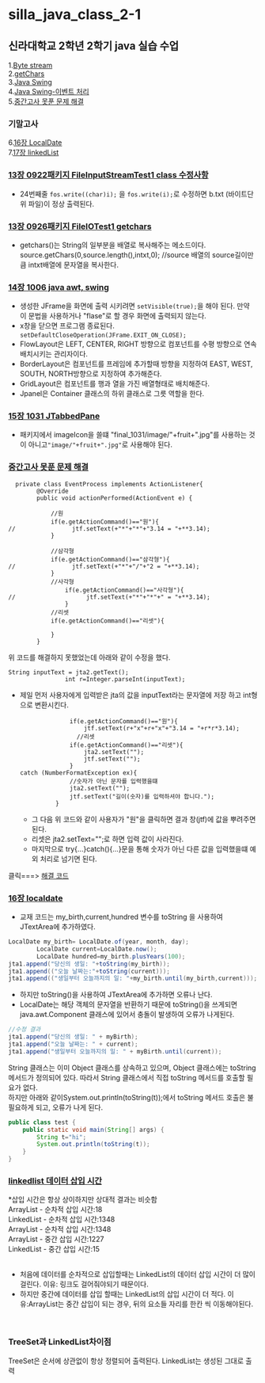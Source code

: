 # silla_java_class_2-1

## 신라대학교 2학년 2학기 java 실습 수업
1.[Byte stream](#13장-0922패키지-FileInputStreamTest1-class-수정사항)<br>
2.[getChars](#13장-0926패키지-FileIOTest1-getchars)<br>
3.[Java Swing](#14장-1006-java-awt-swing)<br>
4.[Java Swing-이벤트 처리](#15장-1031-JTabbedPane) <br> 
5.[중간고사 못푼 문제 해결](#중간고사-못푼-문제-해결) <br>
### 기말고사
6.[16장 LocalDate](#16장-localdate) <br>
7.[17장 linkedList](#linkedlist-데이터-삽입-시간) <br>

### [13장 0922패키지 FileInputStreamTest1 class 수정사항](https://github.com/noah-wilson0/silla_java_class_2-1/blob/main/chap13/src/a0922/FileInputStreamTest1.java)
- 24번째줄 `fos.write((char)i);` 을 `fos.write(i);`로 수정하면 
 b.txt (바이트단위 파일)이 정상 출력된다.
### [13장 0926패키지 FileIOTest1 getchars](https://github.com/noah-wilson0/silla_java_class_2-1/blob/main/chap13/src/a0926/FileIOTest1.java)
- getchars()는 String의 일부분을 배열로 복사해주는 메소드이다.
source.getChars(0,source.length(),intxt,0);  //source 배열의 source길이만큼 intxt배열에 문자열을 복사한다. 

### [14장 1006 java awt, swing](https://github.com/noah-wilson0/silla_java_class_2-1/tree/main/chap14/src)
- 생성한 JFrame을 화면에 출력 시키려면  `setVisible(true);`을 해야 된다. 만약 이 문법을 사용하거나 "flase"로 할 경우 화면에 출력되지 않는다.
- x창을 닫으면 프로그램 종료된다.
  `setDefaultCloseOperation(JFrame.EXIT_ON_CLOSE);`
- FlowLayout은 LEFT, CENTER, RIGHT 방향으로 컴포넌트를 수평 방향으로 연속  배치시키는 관리자이다.
- BorderLayout은 컴포넌트를 프레임에 추가할때 방향을 지정하여 EAST, WEST, SOUTH, NORTH방향으로 지정하여 추가해준다.
- GridLayout은 컴포넌트를 행과 열을 가진 배열형태로 배치해준다.
- Jpanel은 Container 클래스의 하위 클래스로 그릇 역할을 한다.

### [15장 1031 JTabbedPane](https://github.com/noah-wilson0/silla_java_class_2-1/tree/main/chap15/src/final_1031)
- 패키지에서 imageIcon을 쓸떄 "final_1031/image/"+fruit+".jpg"를 사용하는 것이 아니고` "image/"+fruit+".jpg" `로 사용해야 된다.


### [중간고사 못푼 문제 해결](https://github.com/noah-wilson0/silla_java_class_2-1/blob/main/%EC%A4%91%EA%B0%84%EA%B3%A0%EC%82%AC/%EB%AA%BB%ED%91%BC%20%EB%AC%B8%EC%A0%9C(2%EB%B2%88).java)

```
  private class EventProcess implements ActionListener{
        @Override
        public void actionPerformed(ActionEvent e) {

            //원
            if(e.getActionCommand()=="원"){
//                jtf.setText(+"*"+"*"+"3.14 = "+**3.14);
            }

            //삼각형
            if(e.getActionCommand()=="삼각형"){
//                jtf.setText(+"*"+"/"+"2 = "+**3.14);
            }
            //사각형
                if(e.getActionCommand()=="사각형"){
//                    jtf.setText(+"*"+"*"+" = "+**3.14);
                }
            //리셋
            if(e.getActionCommand()=="리셋"){

            }
        }        
```
위 코드를 해결하지 못했었는데 아래와 같이 수정을 했다.

```
String inputText = jta2.getText();
                int r=Integer.parseInt(inputText);
```
- 제일 먼저 사용자에게 입력받은 jta의 값을 inputText라는 문자열에 저장 하고 int형으로 변환시킨다.
  ```
                if(e.getActionCommand()=="원"){
                    jtf.setText(r+"x"+r+"x"+"3.14 = "+r*r*3.14);
                  //리셋
                if(e.getActionCommand()=="리셋"){
                    jta2.setText("");
                    jtf.setText("");
                }
  catch (NumberFormatException ex){
                //숫자가 아닌 문자를 입력했을떄
                jta2.setText("");
                jtf.setText("길이(숫자)를 입력하셔야 합니다.");
            }
  ```
  - 그 다음 위 코드와 같이 사용자가 "원"을 클릭하면 결과 창(jtf)에 값을 뿌려주면 된다.
  - 리셋은 jta2.setText="";로 하면 입력 값이 사라진다.
  - 마지막으로 try{...}catch(){...}문을 통해 숫자가 아닌 다른 값을 입력했을떄 예외 처리로 넘기면 된다.
       
 클릭===> [해결 코드](https://github.com/noah-wilson0/silla_java_class_2-1/blob/main/%EC%A4%91%EA%B0%84%EA%B3%A0%EC%82%AC/%ED%95%B4%EA%B2%B0%ED%95%9C%20%EB%AC%B8%EC%A0%9C(2%EB%B2%88).java)


### [16장 localdate](https://github.com/noah-wilson0/silla_java_class_2-1/blob/main/chap16/src/TimeTest2.java)
- 교재 코드는 my_birth,current,hundred 변수를 toString 을 사용하여 JTextArea에 추가하였다.
``` java
LocalDate my_birth= LocalDate.of(year, month, day);
        LocalDate current=LocalDate.now();
        LocalDate hundred=my_birth.plusYears(100);
jta1.append("당신의 생일: "+toString(my_birth));
jta1.append(("오늘 날짜는:"+toString(current)));
jta1.append(("생일부터 오늘까지의 일: "+my_birth.until(my_birth,current)));
```
- 하지만  toString()을 사용하여 JTextArea에 추가하면 오류나 난다.
-  LocalDate는 해당 객체의 문자열을 반환하기 때문에 toString()을 쓰게되면 java.awt.Component 클래스에 있어서 충돌이 발생하여 오류가 나게된다.
```java
//수정 결과
jta1.append("당신의 생일: " + myBirth);
jta1.append("오늘 날짜는: " + current);
jta1.append("생일부터 오늘까지의 일: " + myBirth.until(current));
```
 String 클래스는 이미 Object 클래스를 상속하고 있으며, Object 클래스에는 toString 메서드가 정의되어 있다. 따라서 String 클래스에서 직접 toString 메서드를 호출할 필요가 없다.<br>
하지만 아래와 같이System.out.println(toString(t));에서 toString 메서드 호출은 불 필요하게 되고, 오류가 나게 된다. <br>

```java
public class test {
    public static void main(String[] args) {
        String t="hi";
        System.out.println(toString(t));
    }
}
```

### [linkedlist 데이터 삽입 시간](https://github.com/noah-wilson0/silla_java_class_2-1/blob/main/chap17/src/LinkedListTest1.java)
*삽입 시간은 항상 상이하지만 상대적 결과는 비슷함 <br>
ArrayList - 순차적 삽입 시간:18 <br>
LinkedList - 순차적 삽입 시간:1348 <br>
ArrayList - 순차적 삽입 시간:1348 <br>
ArrayList - 중간 삽입 시간:1227 <br>
LinkedList - 중간 삽입 시간:15 <br>
<br>
- 처음에 데이터를 순차적으로 삽입할때는 LinkedList의 데이터 삽입 시간이 더 많이 걸린다. 이유: 링크도 걸어줘야되기 때문이다.
- 하지만 중간에 데이터를 삽입 할때는 LinkedList의 삽입 시간이 더 적다. 이유:ArrayList는 중간 삽입이 되는 경우, 뒤의 요소들 자리를 한칸 씩 이동해야된다.
<br>

### TreeSet과 LinkedList차이점
TreeSet은 순서에 상관없이 항상 정렬되어 출력된다.
LinkedList는 생성된 그대로 출력
































